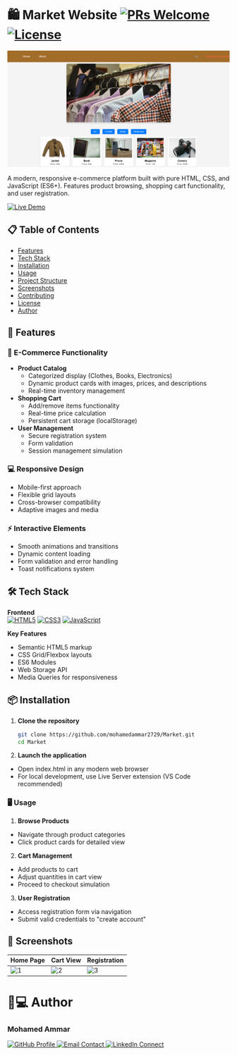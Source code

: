 # 🛍️ Market Website [![PRs Welcome](https://img.shields.io/badge/PRs-welcome-brightgreen.svg)](https://github.com/mohamedammar2729/Market/pulls) [![License](https://img.shields.io/badge/License-MIT-blue.svg)](https://opensource.org/licenses/MIT)

![Project Preview](https://github.com/mohamedammar2729/Market/blob/main/Screenshot%202024-12-30%20153201.png) <!-- Replace with actual screenshot URL -->

A modern, responsive e-commerce platform built with pure HTML, CSS, and JavaScript (ES6+). Features product browsing, shopping cart functionality, and user registration.

[![Live Demo](https://img.shields.io/badge/Live_Demo-Online-green?style=for-the-badge&logo=vercel)](https://mohamedammar2729.github.io/Market/) <!-- Add actual demo URL -->

## 📋 Table of Contents
- [Features](#-features)
- [Tech Stack](#-tech-stack)
- [Installation](#-installation)
- [Usage](#-usage)
- [Project Structure](#-project-structure)
- [Screenshots](#-screenshots)
- [Contributing](#-contributing)
- [License](#-license)
- [Author](#-author)

## 🚀 Features

### 🛒 E-Commerce Functionality
- **Product Catalog**
  - Categorized display (Clothes, Books, Electronics)
  - Dynamic product cards with images, prices, and descriptions
  - Real-time inventory management
- **Shopping Cart**
  - Add/remove items functionality
  - Real-time price calculation
  - Persistent cart storage (localStorage)
- **User Management**
  - Secure registration system
  - Form validation
  - Session management simulation

### 💻 Responsive Design
- Mobile-first approach
- Flexible grid layouts
- Cross-browser compatibility
- Adaptive images and media

### ⚡ Interactive Elements
- Smooth animations and transitions
- Dynamic content loading
- Form validation and error handling
- Toast notifications system


## 🛠️ Tech Stack

**Frontend**  
[![HTML5](https://img.shields.io/badge/HTML5-E34F26?style=flat-square&logo=html5&logoColor=white)](https://developer.mozilla.org/en-US/docs/Web/HTML)
[![CSS3](https://img.shields.io/badge/CSS3-1572B6?style=flat-square&logo=css3&logoColor=white)](https://developer.mozilla.org/en-US/docs/Web/CSS)
[![JavaScript](https://img.shields.io/badge/JavaScript-ES6+-F7DF1E?style=flat-square&logo=javascript&logoColor=black)](https://developer.mozilla.org/en-US/docs/Web/JavaScript)

**Key Features**
- Semantic HTML5 markup
- CSS Grid/Flexbox layouts
- ES6 Modules
- Web Storage API
- Media Queries for responsiveness

## 📦 Installation

1. **Clone the repository**
   ```bash
   git clone https://github.com/mohamedammar2729/Market.git
   cd Market
2. **Launch the application**
- Open index.html in any modern web browser
- For local development, use Live Server extension (VS Code recommended)

### 🖥️ Usage
1. **Browse Products**
- Navigate through product categories
- Click product cards for detailed view

2. **Cart Management**
- Add products to cart
- Adjust quantities in cart view
- Proceed to checkout simulation

3. **User Registration**
- Access registration form via navigation
- Submit valid credentials to "create account"
## 📸 Screenshots
|Home Page | 	Cart View |	Registration |
|----------|------------|--------------|
|<img width="1262" alt="1" src="https://github.com/user-attachments/assets/cd3d6281-7189-4047-bc58-44245058cbfe" />|<img width="1260" alt="2" src="https://github.com/user-attachments/assets/8c3dcfb2-1cb2-47ff-b4a7-cad112737363" />|<img width="1260" alt="3" src="https://github.com/user-attachments/assets/3d8cca01-c011-4041-8e1d-2977855ea040" />|

<h1>👨💻 Author</h1>
<h3> Mohamed Ammar </h3>
<p>
  <a href="https://github.com/mohamedammar2729" target="_blank">
    <img src="https://img.shields.io/badge/GitHub-Profile-black?style=for-the-badge&logo=github" alt="GitHub Profile">
  </a>
  <a href="mohammedammar357@gmail.com" target="_blank">
    <img src="https://img.shields.io/badge/Email-Contact%20Me-red?style=for-the-badge&logo=gmail" alt="Email Contact">
  </a>
  <a href="https://www.linkedin.com/in/mohamed-ammar-125386220/" target="_blank">
    <img src="https://img.shields.io/badge/LinkedIn-Connect-blue?style=for-the-badge&logo=linkedin" alt="LinkedIn Connect">
  </a>
</p>


